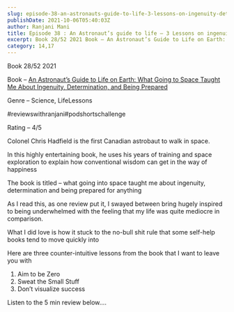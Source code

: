 ```yaml
---
slug: episode-38-an-astronauts-guide-to-life-3-lessons-on-ingenuity-determination-and-being-prepared
publishDate: 2021-10-06T05:40:03Z
author: Ranjani Mani
title: Episode 38 : An Astronaut’s guide to life – 3 Lessons on ingenuity, determination and being prepared 
excerpt: Book 28/52 2021 Book – An Astronaut’s Guide to Life on Earth: What Going to Space Taught Me About Ingenuity, Determination, and Being Prepared Genre – Science, LifeLessons #reviewswithranjani#podshortschallenge Rating – 4/5 Colonel Chris Hadfield is the first Canadian astrobaut to walk in space. In this highly entertaining book, he uses his years  ... 
category: 14,17
---
```


Book 28/52 2021

Book – [An Astronaut’s Guide to Life on Earth: What Going to Space Taught Me About Ingenuity, Determination, and Being Prepared](https://www.amazon.in/Astronauts-Guide-Life-Earth-Determination/dp/0316253030/ref=sr%5F1%5F1?crid=RSDIGQSWVFX7&dchild=1&keywords=an+astronauts+guide+to+life+on+earth&qid=1633499184&sprefix=an+astr%2Caps%2C295&sr=8-1)

Genre – Science, LifeLessons

#reviewswithranjani#podshortschallenge

Rating – 4/5

Colonel Chris Hadfield is the first Canadian astrobaut to walk in space.

In this highly entertaining book, he uses his years of training and space exploration to explain how conventional wisdom can get in the way of happiness

The book is titled – what going into space taught me about ingenuity, determination and being prepared for anything

As I read this, as one review put it, I swayed between bring hugely inspired to being underwhelmed with the feeling that my life was quite mediocre in comparison.

What I did love is how it stuck to the no-bull shit rule that some self-help books tend to move quickly into

Here are three counter-intuitive lessons from the book that I want to leave you with

1. Aim to be Zero
2. Sweat the Small Stuff
3. Don’t visualize success

Listen to the 5 min review below….
